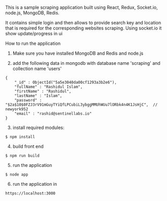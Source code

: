 This is a sample scraping application built using React, Redux, Socket.io, node.js, MongoDB, Redis.

It contains simple login and then allows to provide search key and location that is required for the corresponding websites scraping. Using socket.io it show update/progress in ui

How to run the application
1. Make sure you have installed MongoDB and Redis and node.js

2. add the following data in mongodb with database name 'scraping' and collection name 'users'
```
{
    "_id" : ObjectId("5a5e3040da00cf1293a3b2e6"),
    "fullName" : "Rashidul Islam",
    "firstName" : "Rashidul",
    "lastName" : "Islam",
    "password" : "$2a$10$0FZJ3rV91mGuyTYiQfLPCubiL3ybggMMUhWUu7lORbk4n4K1JsHjC",  // newyork952
    "email" : "rashid@sentinellabs.io"
}
```

3. install required modules:
```
$ npm install
```

4. build front end
```
$ npm run build
```

5. run the application
```
$ node app
```

6. run the application in
```
https://localhost:3000
```
